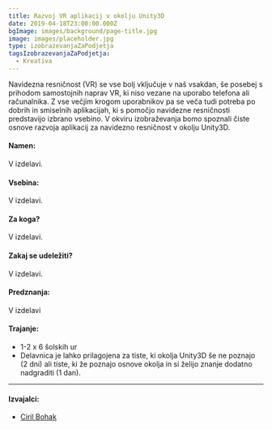 ```yaml
---
title: Razvoj VR aplikacij v okolju Unity3D
date: 2019-04-18T23:00:00.000Z
bgImage: images/background/page-title.jpg
image: images/placeholder.jpg
type: izobrazevanjaZaPodjetja
tagsIzobrazevanjaZaPodjetja:
  - Kreativa
---
```

Navidezna resničnost (VR) se vse bolj vključuje v naš vsakdan, še posebej s prihodom samostojnih naprav VR, ki niso vezane na uporabo telefona ali računalnika. Z vse večjim krogom uporabnikov pa se veča tudi potreba po dobrih in smiselnih aplikacijah, ki s pomočjo navidezne resničnosti predstavijo izbrano vsebino. V okviru izobraževanja bomo spoznali čiste osnove razvoja aplikacij za navidezno resničnost v okolju Unity3D.

#### Namen:

V izdelavi.

#### Vsebina:

V izdelavi.

#### Za koga?

V izdelavi.

#### Zakaj se udeležiti?

V izdelavi.

#### Predznanja:

V izdelavi

#### Trajanje:

* 1-2 x 6 šolskih ur
* Delavnica je lahko prilagojena za tiste, ki okolja Unity3D še ne poznajo (2 dni) ali tiste, ki že poznajo osnove okolja in si želijo znanje dodatno nadgraditi (1 dan).

- - -

#### Izvajalci:

* [Ciril Bohak](https://akademijafri.si/izvajalci/ciril-bohak/)
